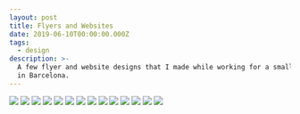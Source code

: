 ```yaml
---
layout: post
title: Flyers and Websites
date: 2019-06-10T00:00:00.000Z
tags:
  - design
description: >-
  A few flyer and website designs that I made while working for a small gallery
  in Barcelona.
---
```


<img src="https://www.dropbox.com/s/eez4fw1z6eno1pf/alemany.jpg?raw=1" class="post-img">
<img src="https://www.dropbox.com/s/rnmbspv5t25d8eh/yo_martin.jpg?raw=1" class="post-img">
<img src="https://www.dropbox.com/s/pl048gu3rsmhujx/harwood.jpg?raw=1" class="post-img">
<img src="https://www.dropbox.com/s/bwi7obcxpg7aq4z/mailove.jpg?raw=1" class="post-img">
<img src="https://www.dropbox.com/s/pwkwswwwqca79la/subirachs.jpg?raw=1" class="post-img">
<img src="https://www.dropbox.com/s/os46sqw092atuhy/ballve.jpg?raw=1" class="post-img">
<img src="https://www.dropbox.com/s/l0jhymo61ep77eh/ceballos.jpg?raw=1" class="post-img">
<img src="https://www.dropbox.com/s/9195ym3aoy0ldra/domenech.jpg?raw=1" class="post-img">
<img src="https://www.dropbox.com/s/djsee64h7zv3crc/jasna.jpg?raw=1" class="post-img">
<img src="https://www.dropbox.com/s/2fwrrps28gea9tx/miky.jpg?raw=1" class="post-img">
<img src="https://www.dropbox.com/s/972s1fzn423lq84/nachebauer.jpg?raw=1" class="post-img">
<img src="https://www.dropbox.com/s/4s1rf5jiqvl08w8/raset.jpg?raw=1" class="post-img">
<img src="https://www.dropbox.com/s/w6op0iiuvfpa5vt/schroeder.jpg?raw=1" class="post-img">
<img src="https://www.dropbox.com/s/n6srfh2fe2vrlbs/vilanova.jpg?raw=1" class="post-img">
